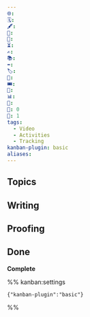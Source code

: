 ```yaml
---
🌐:
🗓️:
🖋️:
🛫:
🏁:
⏳:
✍️:
📚:
⬅️:
🏷️:
🎫:
🎟️:
🔖:
📊: 
🏁:
🏹: 0
🎯: 1
tags:
  - Video
  - Activities
  - Tracking
kanban-plugin: basic
aliases:
---
```


## Topics



## Writing



## Proofing



## Done

**Complete**




%% kanban:settings
```
{"kanban-plugin":"basic"}
```
%%